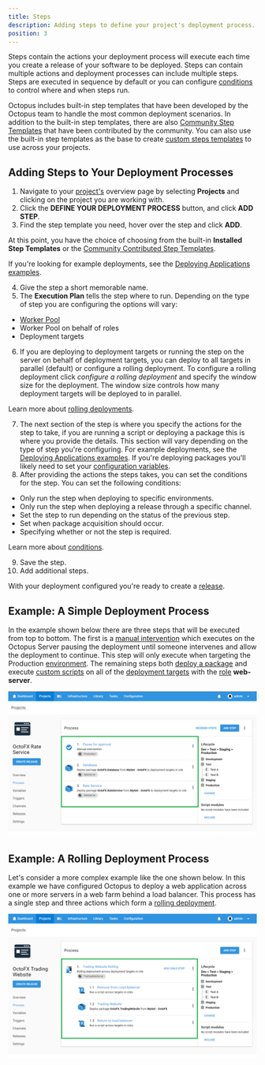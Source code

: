 ```yaml
---
title: Steps
description: Adding steps to define your project's deployment process.
position: 3
---
```

Steps contain the actions your deployment process will execute each time you create a release of your software to be deployed. Steps can contain multiple actions and deployment processes can include multiple steps. Steps are executed in sequence by default or you can configure [conditions](/docs/deployment-process/conditions/index.md) to control where and when steps run.

Octopus includes built-in step templates that have been developed by the Octopus team to handle the most common deployment scenarios. In addition to the built-in step templates, there are also [Community Step Templates](/docs/deployment-process/steps/community-step-templates.md) that have been contributed by the community. You can also use the built-in step templates as the base to create [custom steps templates](/docs/deployment-process/steps/custom-step-templates.md) to use across your projects.

## Adding Steps to Your Deployment Processes

1. Navigate to your [project's](/docs/deployment-process/projects/index.md) overview page by selecting **Projects** and clicking on the project you are working with.
2. Click the **DEFINE YOUR DEPLOYMENT PROCESS** button, and click **ADD STEP**.
3. Find the step template you need, hover over the step and click **ADD**.

At this point, you have the choice of choosing from the built-in **Installed Step Templates** or the [Community Contributed Step Templates](/docs/deployment-process/steps/community-step-templates.md).

If you're looking for example deployments, see the [Deploying Applications examples](/docs/deployment-examples/index.md).

4. Give the step a short memorable name.
5. The **Execution Plan** tells the step where to run. Depending on the type of step you are configuring the options will vary:

  - [Worker Pool](/docs/infrastructure/workers/worker-pools.md)
  - Worker Pool on behalf of roles
  - Deployment targets

6. If you are deploying to deployment targets or running the step on the server on behalf of deployment targets, you can deploy to all targets in parallel (default) or configure a rolling deployment. To configure a rolling deployment click *configure a rolling deployment* and specify the window size for the deployment. The window size controls how many deployment targets will be deployed to in parallel.

Learn more about [rolling deployments](/docs/deployment-patterns/rolling-deployments.md).

7. The next section of the step is where you specify the actions for the step to take, if you are running a script or deploying a package this is where you provide the details. This section will vary depending on the type of step you're configuring. For example deployments, see the [Deploying Applications examples](/docs/deployment-examples/index.md). If you're deploying packages you'll likely need to set your [configuration variables](/docs/deployment-process/configuration-features/xml-configuration-variables-feature.md).
8. After providing the actions the steps takes, you can set the conditions for the step. You can set the following conditions:

- Only run the step when deploying to specific environments.
- Only run the step when deploying a release through a specific channel.
- Set the step to run depending on the status of the previous step.
- Set when package acquisition should occur.
- Specifying whether or not the step is required.

Learn more about [conditions](/docs/deployment-process/conditions/index.md).

9. Save the step.
10. Add additional steps.

With your deployment configured you're ready to create a [release](/docs/deployment-process/releases/index.md).

## Example: A Simple Deployment Process

In the example shown below there are three steps that will be executed from top to bottom. The first is a [manual intervention](/docs/deployment-examples/manual-intervention-and-approvals.md) which executes on the Octopus Server pausing the deployment until someone intervenes and allow the deployment to continue. This step will only execute when targeting the Production [environment](/docs/infrastructure/environments/index.md). The remaining steps both [deploy a package](/docs/deployment-examples/deploying-packages/index.md) and execute [custom scripts](/docs/deployment-examples/custom-scripts/index.md) on all of the [deployment targets](/docs/infrastructure/index.md) with the [role](/docs/infrastructure/target-roles/index.md) **web-server**.

![A simple deployment process](simple-process.png)

## Example: A Rolling Deployment Process

Let's consider a more complex example like the one shown below. In this example we have configured Octopus to deploy a web application across one or more servers in a web farm behind a load balancer. This process has a single step and three actions which form a [rolling deployment](/docs/deployment-patterns/rolling-deployments.md).

![A Rolling Deployment](rolling-process.png)

